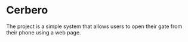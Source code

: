 # Cerbero

The project is a simple system that allows users to open their gate from their phone using a web page.
